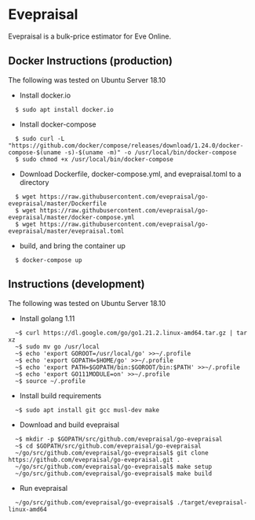 # Evepraisal
Evepraisal is a bulk-price estimator for Eve Online.

## Docker Instructions (production)
The following was tested on Ubuntu Server 18.10
- Install docker.io
```
  $ sudo apt install docker.io
```
- Install docker-compose
```
  $ sudo curl -L "https://github.com/docker/compose/releases/download/1.24.0/docker-compose-$(uname -s)-$(uname -m)" -o /usr/local/bin/docker-compose
  $ sudo chmod +x /usr/local/bin/docker-compose
```
- Download Dockerfile, docker-compose.yml, and evepraisal.toml to a directory
```
  $ wget https://raw.githubusercontent.com/evepraisal/go-evepraisal/master/Dockerfile
  $ wget https://raw.githubusercontent.com/evepraisal/go-evepraisal/master/docker-compose.yml
  $ wget https://raw.githubusercontent.com/evepraisal/go-evepraisal/master/evepraisal.toml
```
- build, and bring the container up
```
  $ docker-compose up
```

## Instructions (development)
The following was tested on Ubuntu Server 18.10
- Install golang 1.11
```
  ~$ curl https://dl.google.com/go/go1.21.2.linux-amd64.tar.gz | tar xz
  ~$ sudo mv go /usr/local
  ~$ echo 'export GOROOT=/usr/local/go' >>~/.profile
  ~$ echo 'export GOPATH=$HOME/go' >>~/.profile
  ~$ echo 'export PATH=$GOPATH/bin:$GOROOT/bin:$PATH' >>~/.profile
  ~$ echo 'export GO111MODULE=on' >>~/.profile
  ~$ source ~/.profile
```
- Install build requirements
```
  ~$ sudo apt install git gcc musl-dev make
```
- Download and build evepraisal
```
  ~$ mkdir -p $GOPATH/src/github.com/evepraisal/go-evepraisal
  ~$ cd $GOPATH/src/github.com/evepraisal/go-evepraisal
  ~/go/src/github.com/evepraisal/go-evepraisal$ git clone https://github.com/evepraisal/go-evepraisal.git .
  ~/go/src/github.com/evepraisal/go-evepraisal$ make setup
  ~/go/src/github.com/evepraisal/go-evepraisal$ make build
```
- Run evepraisal
```
  ~/go/src/github.com/evepraisal/go-evepraisal$ ./target/evepraisal-linux-amd64
```

